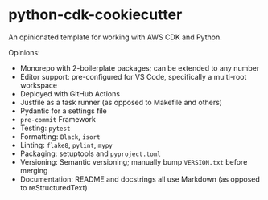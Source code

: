 # python-cdk-cookiecutter

An opinionated template for working with AWS CDK and Python.

Opinions:

- Monorepo with 2-boilerplate packages; can be extended to any number
- Editor support: pre-configured for VS Code, specifically a multi-root workspace
- Deployed with GitHub Actions
- Justfile as a task runner (as opposed to Makefile and others)
- Pydantic for a settings file
- `pre-commit` Framework
- Testing: `pytest`
- Formatting: `Black`, `isort`
- Linting: `flake8`, `pylint`, `mypy`
- Packaging: setuptools and `pyproject.toml`
- Versioning: Semantic versioning; manually bump `VERSION.txt` before merging
- Documentation: README and docstrings all use Markdown (as opposed to reStructuredText)